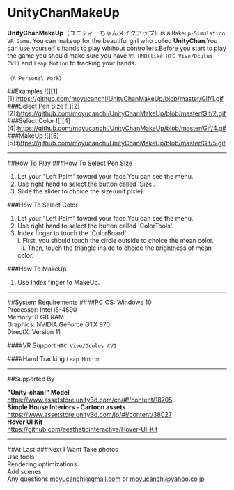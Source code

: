 # UnityChanMakeUp

**UnityChanMakeUp**（ユニティーちゃんメイクアップ）is a `Makeup-Simulation VR Game`. You can makeup for the beautiful girl who colled **UnityChan**.You can use yourself's hands to play whihout controllers.Before you start to play the game you should make sure you have `VR HMD(like HTC Vive/Oculus CV1)` and `Leap Motion` to tracking your hands.<br>
<br>`（A Personal Work）`

##Examples
![][1]
[1]:https://github.com/moyucanchi/UnityChanMakeUp/blob/master/Gif/1.gif
###Select Pen Size
![][2]
[2]:https://github.com/moyucanchi/UnityChanMakeUp/blob/master/Gif/2.gif
###Select Color
![][4]
[4]:https://github.com/moyucanchi/UnityChanMakeUp/blob/master/Gif/4.gif
###MakeUp
![][5]
[5]:https://github.com/moyucanchi/UnityChanMakeUp/blob/master/Gif/5.gif
___
##How To Play
###How To Select Pen Size

  1. Let your "Left Palm"  toward your face.You can see the menu. <br>
  2. Use  right hand to select the button called 'Size'. <br>
  3. Slide the slider to choice the size(unit:pixle). <br>
  
###How To Select Color

  1. Let your "Left Palm"  toward your face.You can see the menu. <br>
  2. Use right hand to select the button called 'ColorTools'. <br>
  3. Index finger to touch the 'ColorBoard'. <br>
    i. First, you should touch the circle outside to choice the mean color.<br>
   ii. Then, touch the triangle inside to choice the brightness of mean color.<br>

###How To MakeUp

   1. Use Index finger to MakeUp. <br>
   
___

##System Requirements 
####PC
OS: Windows 10 <br>
Processor: Intel i5-4590 <br>
Memory: 8 GB RAM <br>
Graphics: NVIDIA GeForce GTX 970 <br>
DirectX: Version 11 <br>

####VR Support
`HTC Vive/Oculus CV1`

####Hand Tracking
`Leap Motion`
___
##Supported By

**"Unity-chan!" Model**<br>
https://www.assetstore.unity3d.com/cn/#!/content/18705<br>
**Simple House Interiors - Cartoon assets**<br>
https://www.assetstore.unity3d.com/jp/#!/content/38027<br>
**Hover UI Kit**<br>
https://github.com/aestheticinteractive/Hover-UI-Kit<br>

___

##At Last
###Next I Want
Take photos<br>
Use tools<br>
Rendering optimizations<br>
Add scenes<br>
Any questions:moyucanchi@gmail.com or moyucanchi@yahoo.co.jp
